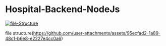 ﻿# Hospital-Backend-NodeJs
<a href="#">
  <img src="https://github.com/user-attachments/assets/95ecfad2-1a89-48c1-b6e8-e2227e4cc0a6" alt="file-Structure">
</a>

file structure(https://github.com/user-attachments/assets/95ecfad2-1a89-48c1-b6e8-e2227e4cc0a6)
